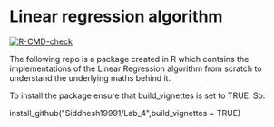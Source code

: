 # Linear regression algorithm 
<!-- badges: start -->
[![R-CMD-check](https://github.com/Siddhesh19991/Lab_4/actions/workflows/R-CMD-check.yaml/badge.svg)](https://github.com/Siddhesh19991/Lab_4/actions/workflows/R-CMD-check.yaml)
<!-- badges: end -->


The following repo is a package created in R which contains the implementations of the Linear Regression algorithm from scratch to understand the underlying maths behind it. 


To install the package ensure that build_vignettes is set to TRUE. So: 

install_github("Siddhesh19991/Lab_4",build_vignettes = TRUE) 
